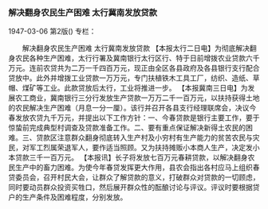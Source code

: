 ### 解决翻身农民生产困难  太行冀南发放贷款

1947-03-06
第2版()
专栏：

　　解决翻身农民生产困难
    太行冀南发放贷款
    【本报太行二日电】为彻底解决翻身农民各种生产困难，太行行署及冀南银行太行区行、特于日前增拨农业贷款六千万元。连前农贷共为二万一千四百万元，现正由全区各县政府及各县银行支行配合贷放中。此外并增拨工业贷款一万万元，专门扶植铁木工具工厂，纺织、造纸、草帽、煤矿等工业。此款贷放后太行，工业将推进一步。
    【本报冀南三日电】为发展农工商业，冀南银行三分行发放生产贷款一万万二千一百万元，以扶持获得土地的农民解决生产困难（月息一分一厘）。该行并召开各县支行经理联席会，决议今春发放农贷九千万元，并提出以下工作方针：一、今春贷款是银行主要工作，要于惊蛰前完成典型村调查及贷款准备工作。二、要有重点保证解决新得土农民的困难。三、贷款区注意群众翻身彻底转入生产村及小穷村有生产能力的贫苦农民与灾民，对军工烈属荣退军人，要作适当照顾。又为扶持摊贩小本商人生产，决定发小本贷款三千一百万元。
    【本报讯】长子将发放七百万元春耕贷款，以解决翻身农民生产中的畜力困难。为使今年春贷发挥更大作用，县农会指出各村应马上组织春贷委员会，召开村民大会，让群众了解贷款的意义，打破群众对贷款的一切顾虑，同时要动员群众投资买牲口，然后展开群众性的酝酿讨论与评议。评议时要根据贷户的生产条件及困难程度，分别发放。
